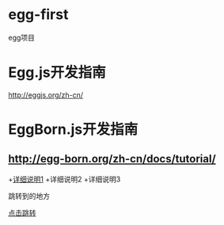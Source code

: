 # egg-first
egg项目
# Egg.js开发指南
http://eggjs.org/zh-cn/
# EggBorn.js开发指南
http://egg-born.org/zh-cn/docs/tutorial/
---
+<a href="./docs/detail01.md">详细说明1</a> 
+详细说明2
+详细说明3

<span id="jump">跳转到的地方</span>


[点击跳转](#jump)